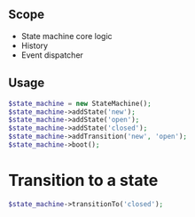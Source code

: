 ## Scope
- State machine core logic
- History
- Event dispatcher

## Usage
```php
$state_machine = new StateMachine();
$state_machine->addState('new');
$state_machine->addState('open');
$state_machine->addState('closed');
$state_machine->addTransition('new', 'open');
$state_machine->boot();
```
# Transition to a state
```php
$state_machine->transitionTo('closed');
```



